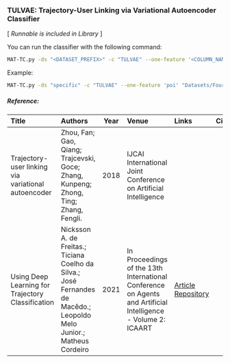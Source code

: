### TULVAE: Trajectory-User Linking via Variational Autoencoder Classifier

\[ *Runnable is included in Library* \]

You can run the classifier with the following command:
```bash
MAT-TC.py -ds "<DATASET_PREFIX>" -c "TULVAE" --one-feature '<COLUMN_NAME>' "${DATAPATH}/${RUN}" "${DIR}"
```

Example:
```bash
MAT-TC.py -ds "specific" -c "TULVAE" --one-feature 'poi' "Datasets/Foursquare/run1" "TULVAE-experiment01"
```


##### Reference:

| Title | Authors | Year | Venue | Links | Cite |
|:------|:--------|------|:------|:------|:----:|
| Trajectory-user linking via variational autoencoder | Zhou, Fan; Gao, Qiang; Trajcevski, Goce; Zhang, Kunpeng; Zhong, Ting; Zhang, Fengli. | 2018 | IJCAI International Joint Conference on Artificial Intelligence |  |  |
| Using Deep Learning for Trajectory Classification | Nicksson A. de Freitas.; Ticiana Coelho da Silva.; José Fernandes de Macêdo.; Leopoldo Melo Junior.; Matheus Cordeiro | 2021 | In Proceedings of the 13th International Conference on Agents and Artificial Intelligence - Volume 2: ICAART | [Article](http://dx.doi.org/10.5220/0010227906640671) [Repository](https://github.com/nickssonfreitas/ICAART2021) |  |